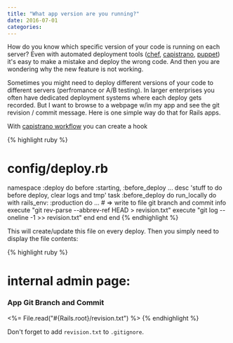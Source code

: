 ```yaml
---
title: "What app version are you running?"
date: 2016-07-01
categories:
---
```


How do you know which specific version of your code is running on each server?  Even with automated deployment tools ([chef](https://www.chef.io/), [capistrano](http://capistranorb.com/), [puppet](https://puppet.com/)) it's easy to make a mistake and deploy the wrong code.  And then you are wondering why the new feature is not working.

Sometimes you might need to deploy different versions of your code to different servers (perfromance or A/B testing).  In larger enterprises you often have dedicated deployment systems where each deploy gets recorded.  But I want to browse to a webpage w/in my app and see the git revision / commit message.  Here is one simple way do that for Rails apps.

With [capistrano workflow](http://capistranorb.com/documentation/getting-started/flow/) you can create a hook

{% highlight ruby %}
# config/deploy.rb
namespace :deploy do
  before :starting, :before_deploy
  ...
  desc 'stuff to do before deploy, clear logs and tmp'
  task :before_deploy do
    run_locally do
      with rails_env: :production do
        ...
        # => write to file git branch and commit info
        execute "git rev-parse --abbrev-ref HEAD > revision.txt"
        execute "git log --oneline -1 >> revision.txt"
      end
    end
  end
{% endhighlight %}

This will create/update this file on every deploy.  Then you simply need to display the file contents:

{% highlight ruby %}
# internal admin page:
<h3>App Git Branch and Commit</h3>
<%= File.read("#{Rails.root}/revision.txt") %>
{% endhighlight %}

Don't forget to add `revision.txt` to `.gitignore`.